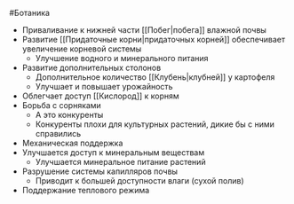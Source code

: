 #Ботаника 
- Приваливание к нижней части [[Побег|побега]] влажной почвы
- Развитие [[Придаточные корни|придаточных корней]] обеспечивает увеличение корневой системы
	- Улучшение водного и минерального питания 
- Развитие дополнительных столонов
	- Дополнительное количество [[Клубень|клубней]] у картофеля
	- Улучшает и повышает урожайность 
- Облегчает доступ [[Кислород]] к корням 
- Борьба с сорняками
	- А это конкуренты
	- Конкуренты плохи для культурных растений, дикие бы с ними справились
- Механическая поддержка 
- Улучшается доступ к минеральным веществам 
	- Улучшается минеральное питание растений 
- Разрушение системы капилляров почвы
	- Приводит к большей доступности влаги (сухой полив)
- Поддержание теплового режима 